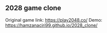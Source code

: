 ## 2028 game clone
Original game link: https://play2048.co/
Demo: https://hamzanaciri99.github.io/2028_clone/